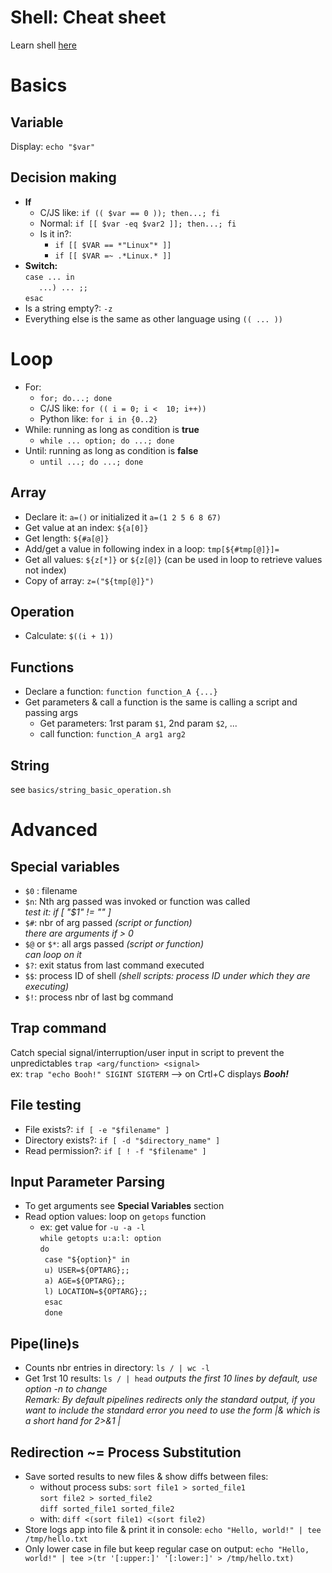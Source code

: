 # Shell: Cheat sheet

Learn shell [here](https://www.learnshell.org/)


# Basics
## Variable
Display: `echo "$var"`

## Decision making 
 - **If**
     - C/JS like: `if (( $var == 0 )); then...; fi`
     - Normal: `if [[ $var -eq $var2 ]]; then...; fi`
     - Is it in?:
        - `if [[ $VAR == *"Linux"* ]]`
        - `if [[ $VAR =~ .*Linux.* ]]`
 - **Switch:**<br>
    `case ... in`<br>
    `   ...) ... ;;`<br>
    `esac`
 - Is a string empty?: `-z`
 - Everything else is the same as other language using `(( ... ))`   

# Loop
 - For:
    - `for; do...; done`
    - C/JS like: `for (( i = 0; i <  10; i++))`
    - Python like: `for i in {0..2}`
 - While: running as long as condition is **true**
    - `while ... option; do ...; done`
 - Until: running as long as condition is **false**
    - `until ...; do ...; done`
 
## Array
 - Declare it: `a=()` or initialized it `a=(1 2 5 6 8 67)`
 - Get value at an index: `${a[0]}`
 - Get length: `${#a[@]}`
 - Add/get a value in following index in a loop: `tmp[${#tmp[@]}]=`
 - Get all values: `${z[*]}` or `${z[@]}` (can be used in loop to retrieve values not index)
 - Copy of array: `z=("${tmp[@]}")`
 
## Operation
 - Calculate: `$((i + 1))`
 
## Functions
 - Declare a function: `function function_A {...}`
 - Get parameters & call a function is the same is calling a script and passing args 
   - Get parameters: 1rst param `$1`, 2nd param `$2`, ... 
   - call function: `function_A arg1 arg2`
   
## String
see `basics/string_basic_operation.sh`
 
# Advanced

## Special variables
 - `$0` : filename
 - `$n`: Nth arg passed was invoked or function was called<br>
    *test it: if [ "$1" != "" ]*
 - `$#`: nbr of arg passed *(script or function)*<br>
    *there are arguments if > 0*
 - `$@` or `$*`: all args passed *(script or function)*<br>
    *can loop on it*
 - `$?`: exit status from last command executed
 - `$$`: process ID of shell *(shell scripts: process ID under which they are executing)*
 - `$!`: process nbr of last bg command
 
## Trap command
Catch special signal/interruption/user input in script to prevent the unpredictables `trap <arg/function> <signal>`<br>
ex: `trap "echo Booh!" SIGINT SIGTERM` --> on Crtl+C displays ***Booh!***

## File testing
 - File exists?: `if [ -e "$filename" ]`
 - Directory exists?: `if [ -d "$directory_name" ]`
 - Read permission?: `if [ ! -f "$filename" ]`

## Input Parameter Parsing
 - To get arguments see **Special Variables** section
 - Read option values: loop on `getops` function
    - ex: get value for `-u -a -l`<br>
    `while getopts u:a:l: option `<br>`
        do `<br>`
        case "${option}" in`<br>`
            u) USER=${OPTARG};;`<br>`
            a) AGE=${OPTARG};;`<br>`
            l) LOCATION=${OPTARG};;`<br>`
        esac`<br>`
     done` 

## Pipe(line)s
 - Counts nbr entries in directory: `ls / | wc -l`
 - Get 1rst 10 results: `ls / | head` *outputs the first 10 lines by default, use option -n to change* <br>
*Remark: By default pipelines redirects only the standard output, if you want to include the standard error you need 
to use the form |& which is a short hand for 2>&1 |* 

## Redirection ~= Process Substitution
 - Save sorted results to new files & show diffs between files:
    - without process subs:
    `sort file1 > sorted_file1`<br>
    `sort file2 > sorted_file2`<br>
    `diff sorted_file1 sorted_file2`
    - with: `diff <(sort file1) <(sort file2)`
 - Store logs app into file & print it in console: `echo "Hello, world!" | tee /tmp/hello.txt`
 - Only lower case in file but keep regular case on output: `echo "Hello, world!" | tee >(tr '[:upper:]' '[:lower:]' > /tmp/hello.txt)`